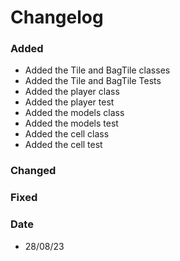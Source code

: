 # Changelog

### Added 
- Added the Tile and BagTile classes
- Added the Tile and BagTile Tests
- Added the player class
- Added the player test
- Added the models class
- Added the models test
- Added the cell class
- Added the cell test
### Changed 
 

### Fixed


### Date
- 28/08/23